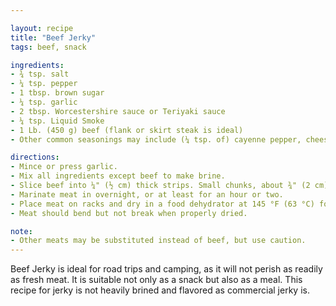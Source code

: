 ```yaml
---

layout: recipe
title: "Beef Jerky"
tags: beef, snack

ingredients:
- ¾ tsp. salt
- ¼ tsp. pepper
- 1 tbsp. brown sugar
- ¼ tsp. garlic
- 2 tbsp. Worcestershire sauce or Teriyaki sauce
- ¼ tsp. Liquid Smoke
- 1 Lb. (450 g) beef (flank or skirt steak is ideal)
- Other common seasonings may include (¼ tsp. of) cayenne pepper, cheese powder, and/or white pepper

directions:
- Mince or press garlic.
- Mix all ingredients except beef to make brine.
- Slice beef into ¼" (½ cm) thick strips. Small chunks, about ¾" (2 cm), of stewing beef may also be used. If possible, cut along the grain of the meat rather than across it. It may be easier to freeze the meat before attempting to cut it, as this will stop the meat pulling and deforming so easily.
- Marinate meat in overnight, or at least for an hour or two.
- Place meat on racks and dry in a food dehydrator at 145 °F (63 °C) for 6-8 hours. May be dried in a 150 °F (65 °C) oven with foil-covered racks. In oven, turn meat over 3-4 hours into drying time and reduce temperature to 130 °F (55 °C).
- Meat should bend but not break when properly dried.

note:
- Other meats may be substituted instead of beef, but use caution.
---
```


Beef Jerky is ideal for road trips and camping, as it will not perish as readily as fresh meat.
It is suitable not only as a snack but also as a meal.
This recipe for jerky is not heavily brined and flavored as commercial jerky is.
